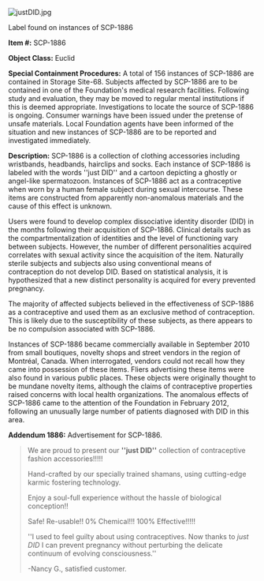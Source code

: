 ![justDID.jpg](http://scp-wiki.wdfiles.com/local--files/scp-1886/justDID.jpg)

Label found on instances of SCP-1886

**Item #:** SCP-1886

**Object Class:** Euclid

**Special Containment Procedures:** A total of 156 instances of SCP-1886 are contained in Storage Site-68. Subjects affected by SCP-1886 are to be contained in one of the Foundation's medical research facilities. Following study and evaluation, they may be moved to regular mental institutions if this is deemed appropriate. Investigations to locate the source of SCP-1886 is ongoing. Consumer warnings have been issued under the pretense of unsafe materials. Local Foundation agents have been informed of the situation and new instances of SCP-1886 are to be reported and investigated immediately.

**Description:** SCP-1886 is a collection of clothing accessories including wristbands, headbands, hairclips and socks. Each instance of SCP-1886 is labeled with the words ''just DID'' and a cartoon depicting a ghostly or angel-like spermatozoon. Instances of SCP-1886 act as a contraceptive when worn by a human female subject during sexual intercourse. These items are constructed from apparently non-anomalous materials and the cause of this effect is unknown.

Users were found to develop complex dissociative identity disorder (DID) in the months following their acquisition of SCP-1886. Clinical details such as the compartmentalization of identities and the level of functioning vary between subjects. However, the number of different personalities acquired correlates with sexual activity since the acquisition of the item. Naturally sterile subjects and subjects also using conventional means of contraception do not develop DID. Based on statistical analysis, it is hypothesized that a new distinct personality is acquired for every prevented pregnancy.

The majority of affected subjects believed in the effectiveness of SCP-1886 as a contraceptive and used them as an exclusive method of contraception. This is likely due to the susceptibility of these subjects, as there appears to be no compulsion associated with SCP-1886.

Instances of SCP-1886 became commercially available in September 2010 from small boutiques, novelty shops and street vendors in the region of Montréal, Canada. When interrogated, vendors could not recall how they came into possession of these items. Fliers advertising these items were also found in various public places. These objects were originally thought to be mundane novelty items, although the claims of contraceptive properties raised concerns with local health organizations. The anomalous effects of SCP-1886 came to the attention of the Foundation in February 2012, following an unusually large number of patients diagnosed with DID in this area.

**Addendum 1886:** Advertisement for SCP-1886.

> We are proud to present our **''just DID''** collection of contraceptive fashion accessories!!!!!
> 
> Hand-crafted by our specially trained shamans, using cutting-edge karmic fostering technology.
> 
> Enjoy a soul-full experience without the hassle of biological conception!!
> 
> Safe! Re-usable!! 0% Chemical!!! 100% Effective!!!!!
> 
> ''I used to feel guilty about using contraceptives. Now thanks to _just DID_ I can prevent pregnancy without perturbing the delicate continuum of evolving consciousness.''
> 
> \-Nancy G., satisfied customer.